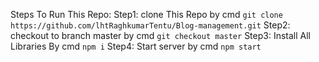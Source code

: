 Steps To Run This Repo:
    Step1: clone This Repo by cmd `git clone https://github.com/lhtRaghkumarTentu/Blog-management.git`
    Step2: checkout to branch master by cmd `git checkout master`
    Step3: Install All Libraries By cmd `npm i`
    Step4: Start server by cmd `npm start`
